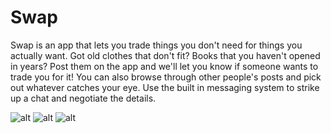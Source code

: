 # Swap
Swap is an app that lets you trade things you don't need for things you actually want. Got old clothes that don't fit? Books that you haven't opened in years? Post them on the app and we'll let you know if someone wants to trade you for it! You can also browse through other people's posts and pick out whatever catches your eye. Use the built in messaging system to strike up a chat and negotiate the details.

![alt](http://i.imgur.com/QxAyrQC.png)
![alt](http://i.imgur.com/FFQFSu6.png)
![alt](http://i.imgur.com/QxAyrQC.png)
